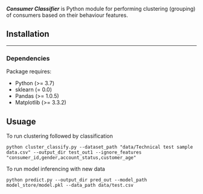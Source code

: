***Consumer Classifier*** is Python module for performing clustering (grouping) of consumers based on their behaviour features.


## Installation
***

### Dependencies

Package requires:

* Python (>= 3.7)
* sklearn (= 0.0)
* Pandas (>= 1.0.5)
* Matplotlib (>= 3.3.2)

## Usuage

To run clustering followed by classification 

`python cluster_classify.py --dataset_path "data/Technical test sample data.csv" --output_dir test_out1 --ignore_features "consumer_id,gender,account_status,customer_age" `

To run model inferencing with new data

`python predict.py --output_dir pred_out --model_path model_store/model.pkl --data_path data/test.csv `
